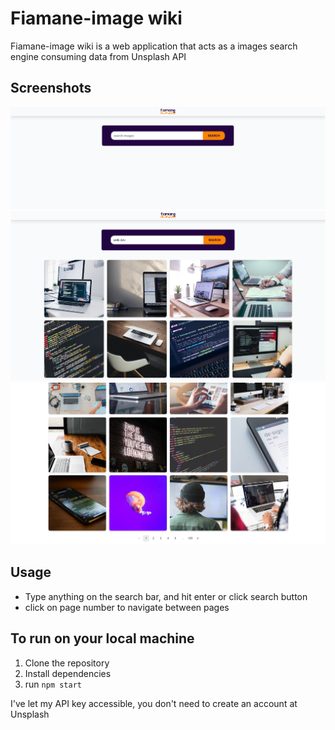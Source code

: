 # Fiamane-image wiki

Fiamane-image wiki is a web application that acts as a images search engine consuming data from Unsplash API


## Screenshots
![](/fiamane.png)
![](/fiamane2.png)
![](/fiamane3.png)

## Usage

- Type anything on the search bar, and hit enter or click search button
- click on page number to navigate between pages


## To run on your local machine

1. Clone the repository
2. Install dependencies
3. run `npm start`

I've let my API key accessible, you don't need to create an account at Unsplash
